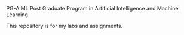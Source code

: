 PG-AIML
Post Graduate Program in Artificial Intelligence and Machine Learning

This repository is for my labs and assignments.
